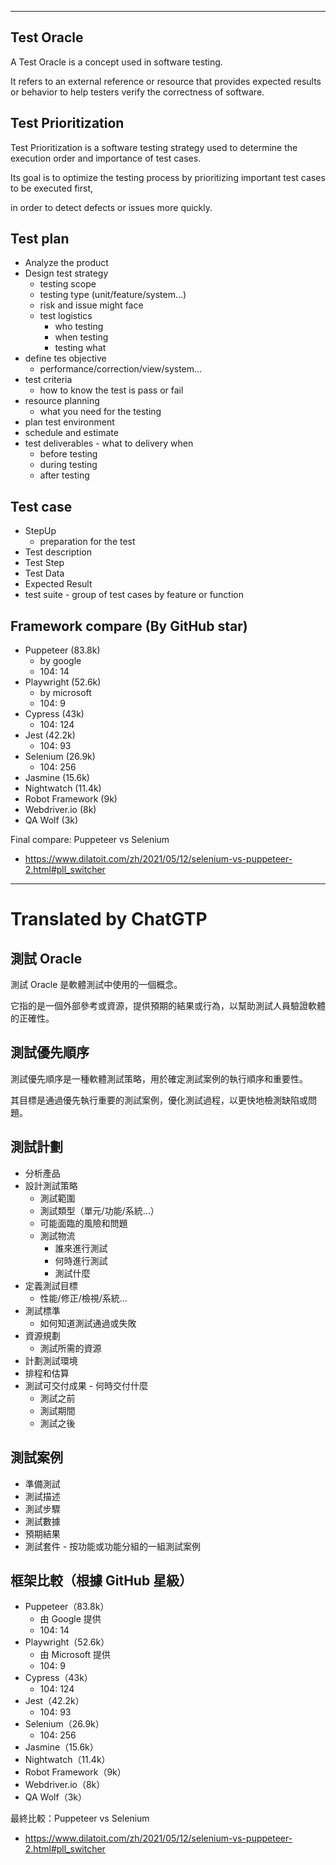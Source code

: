 <!--HugoNoteFlag-->

---

## Test Oracle

A Test Oracle is a concept used in software testing. 

It refers to an external reference or resource 
that provides expected results or behavior to help 
testers verify the correctness of software.

## Test Prioritization

Test Prioritization is a software testing strategy used to determine the execution order 
and importance of test cases. 

Its goal is to optimize the testing process by prioritizing important test cases to be executed first, 

in order to detect defects or issues more quickly.

## Test plan

* Analyze the product
* Design test strategy
  * testing scope
  * testing type (unit/feature/system...)
  * risk and issue might face
  * test logistics
    * who testing
    * when testing
    * testing what
* define tes objective
  * performance/correction/view/system...
* test criteria
  * how to know the test is pass or fail
* resource planning
  * what you need for the testing
* plan test environment
* schedule and estimate
* test deliverables - what to delivery when
    * before testing
    * during testing
    * after testing

## Test case

* StepUp
  * preparation for the test
* Test description
* Test Step
* Test Data
* Expected Result
* test suite - group of test cases by feature or function

## Framework compare (By GitHub star)

* Puppeteer (83.8k)
  * by google
  * 104: 14
* Playwright (52.6k)
  * by microsoft
  * 104: 9
* Cypress (43k)
  * 104: 124
* Jest (42.2k)
  * 104: 93
* Selenium (26.9k)
  * 104: 256
* Jasmine (15.6k)
* Nightwatch (11.4k)
* Robot Framework (9k)
* Webdriver.io (8k)
* QA Wolf (3k)

Final compare: Puppeteer vs Selenium

* https://www.dilatoit.com/zh/2021/05/12/selenium-vs-puppeteer-2.html#pll_switcher




---

<!--HugoNoteZhFlag-->

# Translated by ChatGTP

## 測試 Oracle

測試 Oracle 是軟體測試中使用的一個概念。

它指的是一個外部參考或資源，提供預期的結果或行為，以幫助測試人員驗證軟體的正確性。

## 測試優先順序

測試優先順序是一種軟體測試策略，用於確定測試案例的執行順序和重要性。

其目標是通過優先執行重要的測試案例，優化測試過程，以更快地檢測缺陷或問題。

## 測試計劃

- 分析產品
- 設計測試策略
  - 測試範圍
  - 測試類型（單元/功能/系統...）
  - 可能面臨的風險和問題
  - 測試物流
    - 誰來進行測試
    - 何時進行測試
    - 測試什麼
- 定義測試目標
  - 性能/修正/檢視/系統...
- 測試標準
  - 如何知道測試通過或失敗
- 資源規劃
  - 測試所需的資源
- 計劃測試環境
- 排程和估算
- 測試可交付成果 - 何時交付什麼
  - 測試之前
  - 測試期間
  - 測試之後

## 測試案例

- 準備測試
- 測試描述
- 測試步驟
- 測試數據
- 預期結果
- 測試套件 - 按功能或功能分組的一組測試案例

## 框架比較（根據 GitHub 星級）

- Puppeteer（83.8k）
  - 由 Google 提供
  - 104: 14
- Playwright（52.6k）
  - 由 Microsoft 提供
  - 104: 9
- Cypress（43k）
  - 104: 124
- Jest（42.2k）
  - 104: 93
- Selenium（26.9k）
  - 104: 256
- Jasmine（15.6k）
- Nightwatch（11.4k）
- Robot Framework（9k）
- Webdriver.io（8k）
- QA Wolf（3k）

最終比較：Puppeteer vs Selenium

- https://www.dilatoit.com/zh/2021/05/12/selenium-vs-puppeteer-2.html#pll_switcher